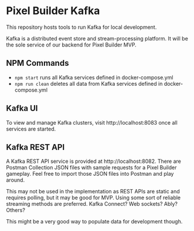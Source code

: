 # Pixel Builder Kafka

This repository hosts tools to run Kafka for local development.

Kafka is a distributed event store and stream-processing platform. It will be the sole service of our backend for Pixel Builder MVP.

## NPM Commands

- `npm start` runs all Kafka services defined in docker-compose.yml
- `npm run clean` deletes all data from Kafka services defined in docker-compose.yml

## Kafka UI

To view and manage Kafka clusters, visit http://localhost:8083 once all services are started.

## Kafka REST API

A Kafka REST API service is provided at http://localhost:8082. There are Postman Collection JSON files with sample requests for a Pixel Builder gameplay. Feel free to import those JSON files into Postman and play around.

This may not be used in the implementation as REST APIs are static and requires polling, but it may be good for MVP. Using some sort of reliable streaming methods are preferred. Kafka Connect? Web sockets? Ably? Others?

This might be a very good way to populate data for development though.
